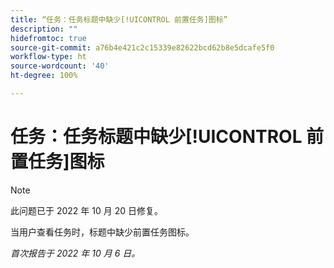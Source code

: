 ```yaml
---
title: “任务：任务标题中缺少[!UICONTROL 前置任务]图标”
description: ""
hidefromtoc: true
source-git-commit: a76b4e421c2c15339e82622bcd62b8e5dcafe5f0
workflow-type: ht
source-wordcount: '40'
ht-degree: 100%

---
```



# 任务：任务标题中缺少[!UICONTROL 前置任务]图标

>[!NOTE]
>
>此问题已于 2022 年 10 月 20 日修复。

当用户查看任务时，标题中缺少前置任务图标。

_首次报告于 2022 年 10 月 6 日。_


